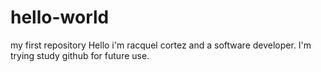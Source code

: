 # hello-world
my first repository
Hello i'm racquel cortez and a software developer.
I'm trying study github for future use.


